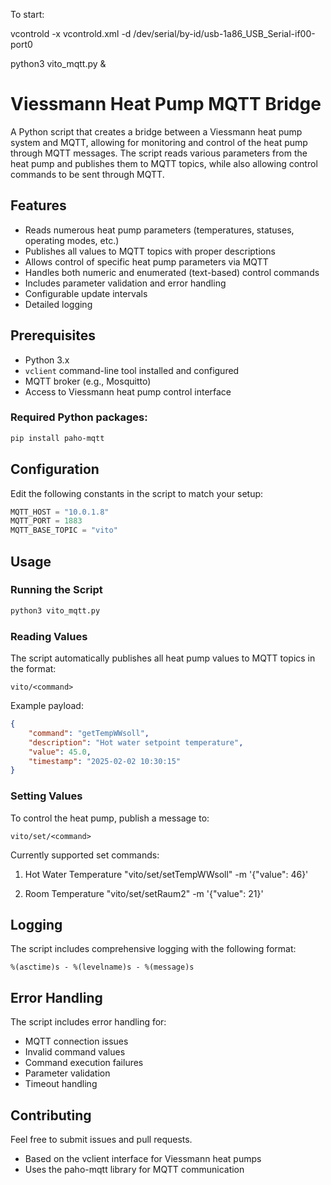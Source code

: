 To start:

vcontrold -x vcontrold.xml -d /dev/serial/by-id/usb-1a86_USB_Serial-if00-port0

python3 vito_mqtt.py &

# Viessmann Heat Pump MQTT Bridge

A Python script that creates a bridge between a Viessmann heat pump system and MQTT, allowing for monitoring and control of the heat pump through MQTT messages. The script reads various parameters from the heat pump and publishes them to MQTT topics, while also allowing control commands to be sent through MQTT.

## Features

- Reads numerous heat pump parameters (temperatures, statuses, operating modes, etc.)
- Publishes all values to MQTT topics with proper descriptions
- Allows control of specific heat pump parameters via MQTT
- Handles both numeric and enumerated (text-based) control commands
- Includes parameter validation and error handling
- Configurable update intervals
- Detailed logging

## Prerequisites

- Python 3.x
- `vclient` command-line tool installed and configured
- MQTT broker (e.g., Mosquitto)
- Access to Viessmann heat pump control interface

### Required Python packages:

```bash
pip install paho-mqtt
```

## Configuration

Edit the following constants in the script to match your setup:

```python
MQTT_HOST = "10.0.1.8"
MQTT_PORT = 1883
MQTT_BASE_TOPIC = "vito"
```

## Usage

### Running the Script

```bash
python3 vito_mqtt.py
```

### Reading Values

The script automatically publishes all heat pump values to MQTT topics in the format:
```
vito/<command>
```

Example payload:
```json
{
    "command": "getTempWWsoll",
    "description": "Hot water setpoint temperature",
    "value": 45.0,
    "timestamp": "2025-02-02 10:30:15"
}
```

### Setting Values

To control the heat pump, publish a message to:
```
vito/set/<command>
```

Currently supported set commands:

1. Hot Water Temperature
"vito/set/setTempWWsoll" -m '{"value": 46}'

2. Room Temperature
"vito/set/setRaum2" -m '{"value": 21}'

## Logging

The script includes comprehensive logging with the following format:
```
%(asctime)s - %(levelname)s - %(message)s
```

## Error Handling

The script includes error handling for:
- MQTT connection issues
- Invalid command values
- Command execution failures
- Parameter validation
- Timeout handling

## Contributing

Feel free to submit issues and pull requests.

- Based on the vclient interface for Viessmann heat pumps
- Uses the paho-mqtt library for MQTT communication
